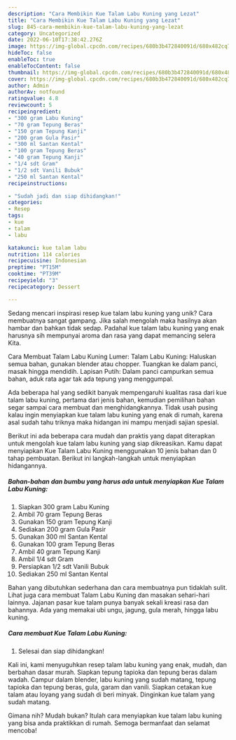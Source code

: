 ```yaml
---
description: "Cara Membikin Kue Talam Labu Kuning yang Lezat"
title: "Cara Membikin Kue Talam Labu Kuning yang Lezat"
slug: 845-cara-membikin-kue-talam-labu-kuning-yang-lezat
category: Uncategorized
date: 2022-06-10T17:38:42.276Z
image: https://img-global.cpcdn.com/recipes/680b3b472840091d/680x482cq70/kue-talam-labu-kuning-foto-resep-utama.jpg
hideToc: false
enableToc: true
enableTocContent: false
thumbnail: https://img-global.cpcdn.com/recipes/680b3b472840091d/680x482cq70/kue-talam-labu-kuning-foto-resep-utama.jpg
cover: https://img-global.cpcdn.com/recipes/680b3b472840091d/680x482cq70/kue-talam-labu-kuning-foto-resep-utama.jpg
author: Admin
authorAv: notfound
ratingvalue: 4.8
reviewcount: 5
recipeingredient:
- "300 gram Labu Kuning"
- "70 gram Tepung Beras"
- "150 gram Tepung Kanji"
- "200 gram Gula Pasir"
- "300 ml Santan Kental"
- "100 gram Tepung Beras"
- "40 gram Tepung Kanji"
- "1/4 sdt Gram"
- "1/2 sdt Vanili Bubuk"
- "250 ml Santan Kental"
recipeinstructions:

- "Sudah jadi dan siap dihidangkan!"
categories:
- Resep
tags:
- kue
- talam
- labu

katakunci: kue talam labu 
nutrition: 114 calories
recipecuisine: Indonesian
preptime: "PT15M"
cooktime: "PT39M"
recipeyield: "3"
recipecategory: Dessert

---
```





Sedang mencari inspirasi resep kue talam labu kuning yang unik? Cara membuatnya sangat gampang. Jika salah mengolah maka hasilnya akan hambar dan bahkan tidak sedap. Padahal kue talam labu kuning yang enak harusnya sih mempunyai aroma dan rasa yang dapat memancing selera Kita.





Cara Membuat Talam Labu Kuning Lumer: Talam Labu Kuning: Haluskan semua bahan, gunakan blender atau chopper. Tuangkan ke dalam panci, masak hingga mendidih. Lapisan Putih: Dalam panci campurkan semua bahan, aduk rata agar tak ada tepung yang menggumpal.

Ada beberapa hal yang sedikit banyak mempengaruhi kualitas rasa dari kue talam labu kuning, pertama dari jenis bahan, kemudian pemilihan bahan segar sampai cara membuat dan menghidangkannya. Tidak usah pusing kalau ingin menyiapkan kue talam labu kuning yang enak di rumah, karena asal sudah tahu triknya maka hidangan ini mampu menjadi sajian spesial.






Berikut ini ada beberapa cara mudah dan praktis yang dapat diterapkan untuk mengolah kue talam labu kuning yang siap dikreasikan. Kamu dapat menyiapkan Kue Talam Labu Kuning menggunakan 10 jenis bahan dan 0 tahap pembuatan. Berikut ini langkah-langkah untuk menyiapkan hidangannya.

<!--inarticleads1-->

##### Bahan-bahan dan bumbu yang harus ada untuk menyiapkan Kue Talam Labu Kuning:

1. Siapkan 300 gram Labu Kuning
1. Ambil 70 gram Tepung Beras
1. Gunakan 150 gram Tepung Kanji
1. Sediakan 200 gram Gula Pasir
1. Gunakan 300 ml Santan Kental
1. Gunakan 100 gram Tepung Beras
1. Ambil 40 gram Tepung Kanji
1. Ambil 1/4 sdt Gram
1. Persiapkan 1/2 sdt Vanili Bubuk
1. Sediakan 250 ml Santan Kental


Bahan yang dibutuhkan sederhana dan cara membuatnya pun tidaklah sulit. Lihat juga cara membuat Talam Labu Kuning dan masakan sehari-hari lainnya. Jajanan pasar kue talam punya banyak sekali kreasi rasa dan bahannya. Ada yang memakai ubi ungu, jagung, gula merah, hingga labu kuning. 

<!--inarticleads2-->

##### Cara membuat Kue Talam Labu Kuning:


1. Selesai dan siap dihidangkan!

Kali ini, kami menyuguhkan resep talam labu kuning yang enak, mudah, dan berbahan dasar murah. Siapkan tepung tapioka dan tepung beras dalam wadah. Campur dalam blender, labu kuning yang sudah matang, tepung tapioka dan tepung beras, gula, garam dan vanili. Siapkan cetakan kue talam atau loyang yang sudah di beri minyak. Dinginkan kue talam yang sudah matang. 

Gimana nih? Mudah bukan? Itulah cara menyiapkan kue talam labu kuning yang bisa anda praktikkan di rumah. Semoga bermanfaat dan selamat mencoba!
